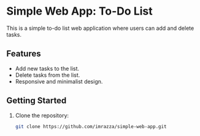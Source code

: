 # Simple Web App: To-Do List

This is a simple to-do list web application where users can add and delete tasks.

## Features
- Add new tasks to the list.
- Delete tasks from the list.
- Responsive and minimalist design.

## Getting Started

1. Clone the repository:
   ```bash
   git clone https://github.com/imrazza/simple-web-app.git
